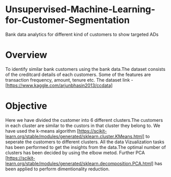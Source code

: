 # Unsupervised-Machine-Learning-for-Customer-Segmentation
Bank data analytics for different kind of customers to show targeted ADs

# Overview
To identify similar bank customers using the bank data.The dataset consists of the creditcard details of each customers.
Some of the features are transaction frequency, amount, tenure etc.
The dataset link - [https://www.kaggle.com/arjunbhasin2013/ccdata]

# Objective
Here we have divided the customer into 6 different clusters.The customers in each cluster are similar to the custors in that cluster they belong to.
We have used the k-means algorithm [https://scikit-learn.org/stable/modules/generated/sklearn.cluster.KMeans.html] to seperate the customers to different clusters.
All the data Vizualization tasks has been performed to get the insights from the data.The optimal number of clusters has been decided by using the elbow metod.
Further PCA [https://scikit-learn.org/stable/modules/generated/sklearn.decomposition.PCA.html] has been applied to perform dimentionality reduction.
